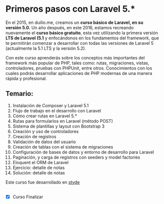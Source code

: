 # Primeros pasos con Laravel 5.*
En el 2015, en duilio.me, creamos un **curso básico de Laravel, en su versión 5.0.** Un año después, en este 2016, estamos recreando nuevamente el **curso básico gratuito**, esta vez utilizando la primera versión **LTS de Laravel (5.1** y enfocándonos en los fundamentos del framework, que te permitirán comenzar a desarrollar con todas las versiones de Laravel 5 (actualmente la 5.1 LTS y la versión 5.2).

Con este curso aprenderás sobre los conceptos más importantes del framework más popular de PHP, tales como: rutas, migraciones, vistas, controladores, pruebas con PHPUnit, entre otros. Conocimientos con los cuales podrás desarrollar aplicaciones de PHP modernas de una manera rápida y profesional.

## Temario:

1. Instalación de Composer y Laravel 5.1
2. Flujo de trabajo en el desarrollo con Laravel
3. Cómo crear rutas en Laravel 5.*
4. Rutas para formularios en Laravel (método POST)
5. Sistema de plantillas y layout con Bootstrap 3
6. Creación y uso de controladores
7. Creación de registros
8. Validación de datos del usuario
9. Creación de tablas con el sistema de migraciones
10. Configuración de bases de datos y entorno de desarrollo para Laravel
11. Paginación, y carga de registros con seeders y model factories
12. Eloquent el ORM de Laravel
13. Ejercicio: detalle de notas
14. Solución: detalle de notas

Este curso fue desarrollado en [styde](https://styde.net) <br><br>

- [x] Curso Finalizar
